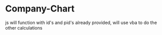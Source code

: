 # Company-Chart

js will function with id's and pid's already provided, will use vba to do the other calculations